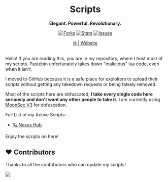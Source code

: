 <h1 align="center">Scripts</h1>
<p align="center"><strong>Elegant. Powerful. Revolutionary.</strong></p>


<div align="center">

[![Forks](https://img.shields.io/github/forks/jacklebeignet/scripts.svg)](https://github.com/jacklebeignet/scripts/network/members)
[![Stars](https://img.shields.io/github/stars/jacklebeignet/scripts.svg)](https://github.com/jacklebeignet/scripts/stargazers)
[![Issues](https://img.shields.io/github/issues/jacklebeignet/scripts.svg)](https://github.com/jacklebeignet/scripts/issues)

</div>

<div align="center">
  <a href="https://jacklebeignet.github.io/scripts/">🌐 | Website</a>
</div>
<br>

Hello! If you are reading this, you are in my repository, where I host most of my scripts. Pastebin unfortunately takes down "malicious" lua code, even when it isn't.

I moved to GitHub because it is a safe place for exploiters to upload their scripts without getting any takedown requests or being falsely removed.

Most of the scripts here are obfuscated; **I take every single code here seriously and don't want any other people to take it.** I am currently using [MoonSec V3](https://discord.gg/kXqaQ2QzWz) for obfuscation.

Full List of my Active Scripts:
- [🪐 Nexus Hub](https://github.com/jacklebeignet/scripts/blob/main/NexusHub/README.md)

Enjoy the scripts on here!

## ❤️ Contributors
Thanks to all the contributors who can update my scripts!

<a href="https://github.com/jacklebeignet/scripts/graphs/contributors">
  <img src="https://contrib.rocks/image?repo=jacklebeignet/scripts" />
</a>
